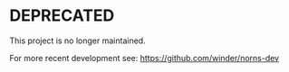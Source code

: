 # DEPRECATED

This project is no longer maintained.

For more recent development see: https://github.com/winder/norns-dev
